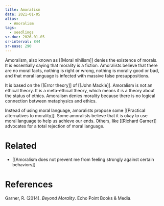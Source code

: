 ```yaml
---
title: Amoralism
date: 2021-01-05
alias:
  - Amoralism
tags:
  - seedlings
sr-due: 2026-01-05
sr-interval: 844
sr-ease: 290
---
```

Amoralism, also known as [[Moral nihilism]] denies the existence of morals. It is essentially saying that morality is a fiction. Amoralists believe that there are no moral facts, nothing is right or wrong, nothing is morally good or bad, and that moral language is infected with massive false presuppositions.

It is based on the [[Error theory]] of [[John Mackie]]. Amoralism is not an ethical theory. It is a meta-ethical theory, which means it is a theory about the status of ethics. Amoralism denies morality because there is no logical connection between metaphysics and ethics.

Instead of using moral language, amoralists propose some [[Practical alternatives to morality]]. Some amoralists believe that it is okay to use moral language to help us achieve our ends. Others, like [[Richard Garner]] advocates for a total rejection of moral language.

# Related

- [[Amoralism does not prevent me from feeling strongly against certain behaviors]]

# References

Garner, R. (2014). _Beyond Morality_. Echo Point Books & Media.

